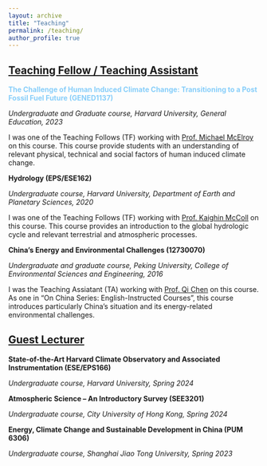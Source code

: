 ```yaml
---
layout: archive
title: "Teaching"
permalink: /teaching/
author_profile: true
---
```


<!--{% if author.googlescholar %}
  You can also find my articles on <u><a href="{{author.googlescholar}}">my Google Scholar profile</a>.</u>
{% endif %}

{% include base_path %}

{% for post in site.publications reversed %}
  {% include archive-single.html %}
{% endfor %}
-->

<!--- \* denotes equally contributing authors -->


## **<ins>Teaching Fellow / Teaching Assistant</ins>**

<span style="color: lightskyblue">**The Challenge of Human Induced Climate Change: Transitioning to a Post Fossil Fuel Future (GENED1137)**<span style="color: lightskyblue">

*Undergraduate and Graduate course, Harvard University, General Education, 2023*

I was one of the Teaching Follows (TF) working with [Prof. Michael McElroy](https://scholar.harvard.edu/mbm) on this course. This course provide students with an understanding of relevant physical, technical and social factors of human induced climate change.

**Hydrology (EPS/ESE162)**

*Undergraduate course, Harvard University, Department of Earth and Planetary Sciences, 2020*

I was one of the Teaching Follows (TF) working with [Prof. Kaighin McColl](https://www.kaighin.org/) on this course. This course provides an introduction to the global hydrologic cycle and relevant terrestrial and atmospheric processes.

**China’s Energy and Environmental Challenges (12730070)**

*Undergraduate and graduate course, Peking University, College of Environmental Sciences and Engineering, 2016*

I was the Teaching Assiatant (TA) working with [Prof. Qi Chen](https://scholar.google.com/citations?user=QgN0jXcAAAAJ&hl=en) on this course. As one in “On China Series: English-Instructed Courses”, this course introduces particularly China’s situation and its energy-related environmental challenges.

## **<ins>Guest Lecturer</ins>**

**State-of-the-Art Harvard Climate Observatory and Associated Instrumentation (ESE/EPS166)** 

*Undergraduate course, Harvard University, Spring 2024*

**Atmospheric Science – An Introductory Survey (SEE3201)** 

*Undergraduate course, City University of Hong Kong, Spring 2024*

**Energy, Climate Change and Sustainable Development in China (PUM 6306)** 

*Undergraduate course, Shanghai Jiao Tong University, Spring 2023*


